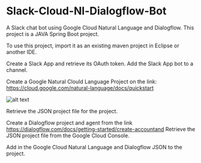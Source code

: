 # Slack-Cloud-Nl-Dialogflow-Bot
A Slack chat bot using Google Cloud Natural Language and Dialogflow.
This project is a JAVA Spring Boot project.

To use this project, import it as an existing maven project in Eclipse or another IDE.

Create a Slack App and retrieve its OAuth token. Add the Slack App bot to a channel.

Create a Google Natural Clould Language Project on the link: https://cloud.google.com/natural-language/docs/quickstart

![alt text](https://i.imgur.com/G7jcH1f.png)

Retrieve the JSON project file for the project.

Create a Dialogflow project and agent from the link https://dialogflow.com/docs/getting-started/create-accountand 
Retrieve the JSON project file from the Google Cloud Console.

Add in the Google Cloud Natural Language and Dialogflow JSON to the project.
